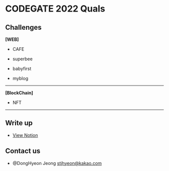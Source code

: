 # CODEGATE 2022 Quals

## Challenges

**[WEB]**

- CAFE

- superbee

- babyfirst

- myblog

---

**[BlockChain]**

- NFT

---

## Write up

- [View Notion](https://public.jhyeon.dev/c957a92c-0154-4e5e-bcd8-2e6b34247403)

## Contact us

- @DongHyeon Jeong [stjhyeon@kakao.com](mailto://stjhyeon@kakao.com)